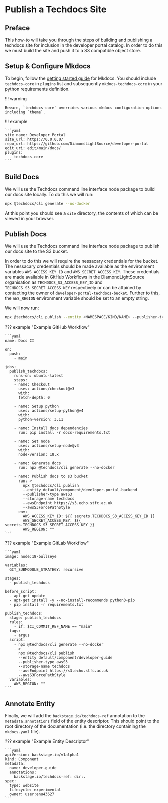 # Publish a Techdocs Site

## Preface

This how-to will take you through the steps of building and publishing a techdocs site for inclusion in the developer portal catalog. In order to do this we must build the site and push it to a S3 compatible object store.

## Setup & Configure Mkdocs

To begin, follow the [getting started guide](https://www.mkdocs.org/getting-started/#getting-started-with-mkdocs) for Mkdocs. You should include `techdocs-core` in `plugins` list and subsequently `mkdocs-techdocs-core` in your python requirements definition.

!!! warning

    Beware, `techdocs-core` overrides various mkdocs configuration options including `theme`.

!!! example

    ```yaml
    site_name: Developer Portal
    site_url: https://0.0.0.0/
    repo_url: https://github.com/DiamondLightSource/developer-portal
    edit_uri: edit/main/docs/
    plugins:
      - techdocs-core
    ```

## Build Docs

We will use the Techdocs command line interface node package to build our docs site locally. To do this we will run:

```bash
npx @techdocs/cli generate --no-docker
```

At this point you should see a `site` directory, the contents of which can be viewed in your browser.

## Publish Docs

We will use the Techdocs command line interface node package to publish our docs site to the S3 bucket.

In order to do this we will require the nessacary credentials for the bucket. The nessacary credentials should be made available as the environment variables `AWS_ACCESS_KEY_ID` and `AWS_SECRET_ACCESS_KEY`. These credentials are made available in GitHub Workflows in the DiamondLightSource organisation as `TECHDOCS_S3_ACCESS_KEY_ID` and `TECHDOCS_S3_SECRET_ACCESS_KEY` respectively or can be attained by contacting the owner of `developer-portal-techdocs-bucket`. Further to this, the `AWS_REGION` environment variable should be set to an empty string.

We will now run:

```bash
npx @techdocs/cli publish --entity <NAMESPACE/KIND/NAME> --publisher-type awsS3 --storage-name techdocs --awsEndpoint https://s3.echo.stfc.ac.uk --awsS3ForcePathStyle
```

??? example "Example GitHub Workflow"

    ```yaml
    name: Docs CI

    on:
      push:
        - main

    jobs:
      publish_techdocs:
        runs-on: ubuntu-latest
        steps:
        - name: Checkout
          uses: actions/checkout@v3
          with:
          fetch-depth: 0

        - name: Setup python
          uses: actions/setup-python@v4
          with:
          python-version: 3.11

        - name: Install docs dependencies
          run: pip install -r docs-requirements.txt

        - name: Set node
          uses: actions/setup-node@v3
          with:
          node-version: 18.x

        - name: Generate docs
          run: npx @techdocs/cli generate --no-docker

        - name: Publish docs to s3 bucket
          run: >
            npx @techdocs/cli publish
            --entity default/component/developer-portal-backend
            --publisher-type awsS3
            --storage-name techdocs
            --awsEndpoint https://s3.echo.stfc.ac.uk
            --awsS3ForcePathStyle
          env:
            AWS_ACCESS_KEY_ID: ${{ secrets.TECHDOCS_S3_ACCESS_KEY_ID }}
            AWS_SECRET_ACCESS_KEY: ${{ secrets.TECHDOCS_S3_SECRET_ACCESS_KEY }}
            AWS_REGION: ""
    ```

??? example "Example GitLab Workflow"

    ```yaml
    image: node:18-bullseye

    variables:
      GIT_SUBMODULE_STRATEGY: recursive

    stages:
      - publish_techdocs

    before_script:
      - apt-get update
      - apt-get install -y --no-install-recommends python3-pip
      - pip install -r requirements.txt

    publish_techdocs:
      stage: publish_techdocs
      rules:
        - if: $CI_COMMIT_REF_NAME == "main"
      tags:
        - argus
      script:
        - npx @techdocs/cli generate --no-docker
        - >
          npx @techdocs/cli publish
          --entity default/component/developer-guide
          --publisher-type awsS3
          --storage-name techdocs
          --awsEndpoint https://s3.echo.stfc.ac.uk
          --awsS3ForcePathStyle
      variables:
        AWS_REGION: ""
    ```

## Annotate Entity

Finally, we will add the `backstage.io/techdocs-ref` annotation to the `metadata.annotations` field of the entity descriptor. This should point to the root directory of the documentation (i.e. the directory containing the `mkdocs.yaml` file).

??? example "Example Entity Descriptor"

    ```yaml
    apiVersion: backstage.io/v1alpha1
    kind: Component
    metadata:
      name: developer-guide
      annotations:
        backstage.io/techdocs-ref: dir:.
    spec:
      type: website
      lifecycle: experimental
      owner: user:enu43627
    ```
